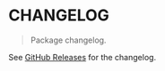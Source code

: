# CHANGELOG

> Package changelog.

See [GitHub Releases](https://github.com/stdlib-js/constants-float64-max/releases) for the changelog.